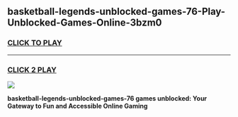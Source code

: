 
## basketball-legends-unblocked-games-76-Play-Unblocked-Games-Online-3bzm0
<h3>
<a href="https://premium76.site?title=basketball-legends-unblocked-games-76&ref=25A">CLICK TO PLAY</a></h3>
<hr>

<h3>
<a href="https://premium76.site?title=basketball-legends-unblocked-games-76&ref=25A">CLICK 2 PLAY</a>
  
</h3>

<a href="https://premium76.site?title=basketball-legends-unblocked-games-76&ref=25A"><img src="https://clearcache.store/games.png"></a>


**basketball-legends-unblocked-games-76 games unblocked: Your Gateway to Fun and Accessible Online Gaming**

